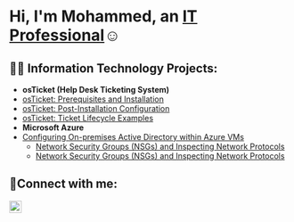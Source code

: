 <h1>Hi, I'm Mohammed, an <a href="https://linkedin.com/in/uddinmo">IT Professional</a>☺</h1>

<h2>👨‍💻 Information Technology Projects:</h2>

- <b>osTicket (Help Desk Ticketing System)</b>
- [osTicket: Prerequisites and Installation](https://github.com/fiahs99/osticket-prereqs)
- [osTicket: Post-Installation Configuration](https://github.com/fiahs99/post-install-config)
- [osTicket: Ticket Lifecycle Examples](https://github.com/fiahs99/os-ticket-ls)
- <b>Microsoft Azure</b>
- [Configuring On-premises Active Directory within Azure VMs](https://github.com/fiahs99/configure-ad)
  - [Network Security Groups (NSGs) and Inspecting Network Protocols](https://github.com/fiahs99/azure-network-protols)
  - [Network Security Groups (NSGs) and Inspecting Network Protocols](https://github.com/fiahs99/azure-network-protocols)

<h2>🤳Connect with me:</h2>

[<img align="left" alt="Josh | LinkedIn" width="22px" src="https://cdn.jsdelivr.net/npm/simple-icons@v3/icons/linkedin.svg" />][linkedin]

[linkedin]: https://linkedin.com/in/uddinmo
